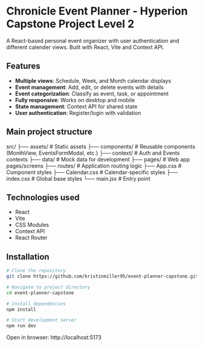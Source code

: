 # Chronicle Event Planner - Hyperion Capstone Project Level 2

A React-based personal event organizer with user authentication and different calender views. Built with React, Vite and Context API.

## Features
- **Multiple views**: Schedule, Week, and Month calendar displays
- **Event management**: Add, edit, or delete events with details
- **Event categorization**: Classify as event, task, or appointment
- **Fully responsive**: Works on desktop and mobile
- **State management**: Context API for shared state
- **User authentication**: Register/login with validation

## Main project structure
src/
├── assets/ # Static assets
├── components/ # Reusable components (MonthView, EventsFormModal, etc.)
├── context/ # Auth and Events contexts
├── data/ # Mock data for development
├── pages/ # Web app pages/screens
├── routes/ # Application routing logic
├── App.css # Component styles
├── Calendar.css # Calendar-specific styles
├── index.css # Global base styles
└── main.jsx # Entry point

## Technologies used
- React
- Vite
- CSS Modules
- Context API
- React Router

## Installation
```bash
# Clone the repository
git clone https://github.com/kristinmiller95/event-planner-capstone.git

# Navigate to project directory
cd event-planner-capstone

# Install dependencies
npm install

# Start development server
npm run dev
```

Open in browser: http://localhost:5173
